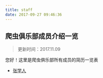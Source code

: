 ```yaml
---
title: staff
date: 2017-09-27 09:46:36
---
```


## 爬虫俱乐部成员介绍一览

>更新时间：2017.11.09

您好！这里是爬虫俱乐部所有成员的简历一览表

- [张学人](snowman.html)